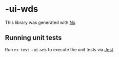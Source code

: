 # -ui-wds

This library was generated with [Nx](https://nx.dev).

## Running unit tests

Run `nx test -ui-wds` to execute the unit tests via [Jest](https://jestjs.io).
